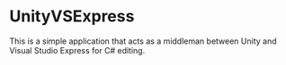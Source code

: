 UnityVSExpress
==============

This is a simple application that acts as a middleman between Unity and Visual Studio Express for C# editing.
